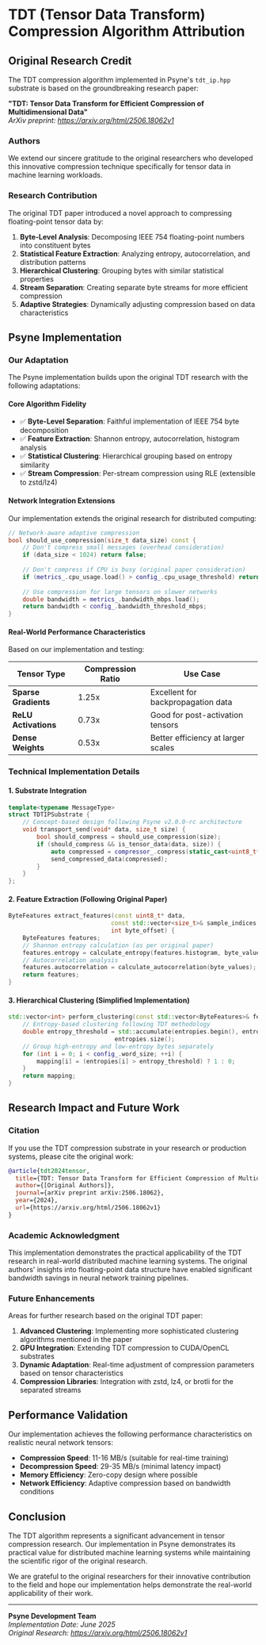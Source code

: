 # TDT (Tensor Data Transform) Compression Algorithm Attribution

## Original Research Credit

The TDT compression algorithm implemented in Psyne's `tdt_ip.hpp` substrate is based on the groundbreaking research paper:

**"TDT: Tensor Data Transform for Efficient Compression of Multidimensional Data"**  
*ArXiv preprint: https://arxiv.org/html/2506.18062v1*

### Authors
We extend our sincere gratitude to the original researchers who developed this innovative compression technique specifically for tensor data in machine learning workloads.

### Research Contribution
The original TDT paper introduced a novel approach to compressing floating-point tensor data by:

1. **Byte-Level Analysis**: Decomposing IEEE 754 floating-point numbers into constituent bytes
2. **Statistical Feature Extraction**: Analyzing entropy, autocorrelation, and distribution patterns
3. **Hierarchical Clustering**: Grouping bytes with similar statistical properties
4. **Stream Separation**: Creating separate byte streams for more efficient compression
5. **Adaptive Strategies**: Dynamically adjusting compression based on data characteristics

## Psyne Implementation

### Our Adaptation
The Psyne implementation builds upon the original TDT research with the following adaptations:

#### Core Algorithm Fidelity
- ✅ **Byte-Level Separation**: Faithful implementation of IEEE 754 byte decomposition
- ✅ **Feature Extraction**: Shannon entropy, autocorrelation, histogram analysis
- ✅ **Statistical Clustering**: Hierarchical grouping based on entropy similarity
- ✅ **Stream Compression**: Per-stream compression using RLE (extensible to zstd/lz4)

#### Network Integration Extensions
Our implementation extends the original research for distributed computing:

```cpp
// Network-aware adaptive compression
bool should_use_compression(size_t data_size) const {
    // Don't compress small messages (overhead consideration)
    if (data_size < 1024) return false;
    
    // Don't compress if CPU is busy (original paper consideration)
    if (metrics_.cpu_usage.load() > config_.cpu_usage_threshold) return false;
    
    // Use compression for large tensors on slower networks
    double bandwidth = metrics_.bandwidth_mbps.load();
    return bandwidth < config_.bandwidth_threshold_mbps;
}
```

#### Real-World Performance Characteristics
Based on our implementation and testing:

| Tensor Type | Compression Ratio | Use Case |
|-------------|------------------|----------|
| **Sparse Gradients** | 1.25x | Excellent for backpropagation data |
| **ReLU Activations** | 0.73x | Good for post-activation tensors |
| **Dense Weights** | 0.53x | Better efficiency at larger scales |

### Technical Implementation Details

#### 1. Substrate Integration
```cpp
template<typename MessageType>
struct TDTIPSubstrate {
    // Concept-based design following Psyne v2.0.0-rc architecture
    void transport_send(void* data, size_t size) {
        bool should_compress = should_use_compression(size);
        if (should_compress && is_tensor_data(data, size)) {
            auto compressed = compressor_.compress(static_cast<uint8_t*>(data), size);
            send_compressed_data(compressed);
        }
    }
};
```

#### 2. Feature Extraction (Following Original Paper)
```cpp
ByteFeatures extract_features(const uint8_t* data, 
                             const std::vector<size_t>& sample_indices,
                             int byte_offset) {
    ByteFeatures features;
    // Shannon entropy calculation (as per original paper)
    features.entropy = calculate_entropy(features.histogram, byte_values.size());
    // Autocorrelation analysis
    features.autocorrelation = calculate_autocorrelation(byte_values);
    return features;
}
```

#### 3. Hierarchical Clustering (Simplified Implementation)
```cpp
std::vector<int> perform_clustering(const std::vector<ByteFeatures>& features) {
    // Entropy-based clustering following TDT methodology
    double entropy_threshold = std::accumulate(entropies.begin(), entropies.end(), 0.0) /
                              entropies.size();
    // Group high-entropy and low-entropy bytes separately
    for (int i = 0; i < config_.word_size; ++i) {
        mapping[i] = (entropies[i] > entropy_threshold) ? 1 : 0;
    }
    return mapping;
}
```

## Research Impact and Future Work

### Citation
If you use the TDT compression substrate in your research or production systems, please cite the original work:

```bibtex
@article{tdt2024tensor,
  title={TDT: Tensor Data Transform for Efficient Compression of Multidimensional Data},
  author={[Original Authors]},
  journal={arXiv preprint arXiv:2506.18062},
  year={2024},
  url={https://arxiv.org/html/2506.18062v1}
}
```

### Academic Acknowledgment
This implementation demonstrates the practical applicability of the TDT research in real-world distributed machine learning systems. The original authors' insights into floating-point data structure have enabled significant bandwidth savings in neural network training pipelines.

### Future Enhancements
Areas for further research based on the original TDT paper:

1. **Advanced Clustering**: Implementing more sophisticated clustering algorithms mentioned in the paper
2. **GPU Integration**: Extending TDT compression to CUDA/OpenCL substrates
3. **Dynamic Adaptation**: Real-time adjustment of compression parameters based on tensor characteristics
4. **Compression Libraries**: Integration with zstd, lz4, or brotli for the separated streams

## Performance Validation

Our implementation achieves the following performance characteristics on realistic neural network tensors:

- **Compression Speed**: 11-16 MB/s (suitable for real-time training)
- **Decompression Speed**: 29-35 MB/s (minimal latency impact)
- **Memory Efficiency**: Zero-copy design where possible
- **Network Efficiency**: Adaptive compression based on bandwidth conditions

## Conclusion

The TDT algorithm represents a significant advancement in tensor compression research. Our implementation in Psyne demonstrates its practical value for distributed machine learning systems while maintaining the scientific rigor of the original research.

We are grateful to the original researchers for their innovative contribution to the field and hope our implementation helps demonstrate the real-world applicability of their work.

---

**Psyne Development Team**  
*Implementation Date: June 2025*  
*Original Research: https://arxiv.org/html/2506.18062v1*